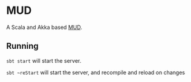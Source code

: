 MUD
====

A Scala and Akka based [MUD](https://en.wikipedia.org/wiki/MUD).

Running
---

`sbt start` will start the server.

`sbt ~reStart` will start the server, and recompile and reload on changes